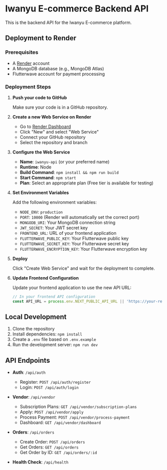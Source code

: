 # Iwanyu E-commerce Backend API

This is the backend API for the Iwanyu E-commerce platform.

## Deployment to Render

### Prerequisites

- A [Render](https://render.com) account
- A MongoDB database (e.g., MongoDB Atlas)
- Flutterwave account for payment processing

### Deployment Steps

1. **Push your code to GitHub**

   Make sure your code is in a GitHub repository.

2. **Create a new Web Service on Render**

   - Go to [Render Dashboard](https://dashboard.render.com/)
   - Click "New" and select "Web Service"
   - Connect your GitHub repository
   - Select the repository and branch

3. **Configure the Web Service**

   - **Name**: `iwanyu-api` (or your preferred name)
   - **Runtime**: Node
   - **Build Command**: `npm install && npm run build`
   - **Start Command**: `npm start`
   - **Plan**: Select an appropriate plan (Free tier is available for testing)

4. **Set Environment Variables**

   Add the following environment variables:

   - `NODE_ENV`: `production`
   - `PORT`: `10000` (Render will automatically set the correct port)
   - `MONGODB_URI`: Your MongoDB connection string
   - `JWT_SECRET`: Your JWT secret key
   - `FRONTEND_URL`: URL of your frontend application
   - `FLUTTERWAVE_PUBLIC_KEY`: Your Flutterwave public key
   - `FLUTTERWAVE_SECRET_KEY`: Your Flutterwave secret key
   - `FLUTTERWAVE_ENCRYPTION_KEY`: Your Flutterwave encryption key

5. **Deploy**

   Click "Create Web Service" and wait for the deployment to complete.

6. **Update Frontend Configuration**

   Update your frontend application to use the new API URL:
   
   ```typescript
   // In your frontend API configuration
   const API_URL = process.env.NEXT_PUBLIC_API_URL || 'https://your-render-service-url.onrender.com/api';
   ```

## Local Development

1. Clone the repository
2. Install dependencies: `npm install`
3. Create a `.env` file based on `.env.example`
4. Run the development server: `npm run dev`

## API Endpoints

- **Auth**: `/api/auth`
  - Register: `POST /api/auth/register`
  - Login: `POST /api/auth/login`

- **Vendor**: `/api/vendor`
  - Subscription Plans: `GET /api/vendor/subscription-plans`
  - Apply: `POST /api/vendor/apply`
  - Process Payment: `POST /api/vendor/process-payment`
  - Dashboard: `GET /api/vendor/dashboard`

- **Orders**: `/api/orders`
  - Create Order: `POST /api/orders`
  - Get Orders: `GET /api/orders`
  - Get Order by ID: `GET /api/orders/:id`

- **Health Check**: `/api/health`

